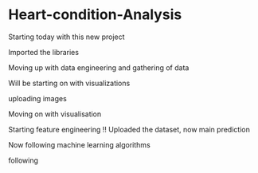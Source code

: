 # Heart-condition-Analysis
Starting today with this new project


Imported the libraries

Moving up with data engineering and gathering of data

Will be starting on with visualizations

uploading images

Moving on with visualisation

Starting feature engineering !!
Uploaded the dataset, now main prediction

Now following machine learning algorithms



following

